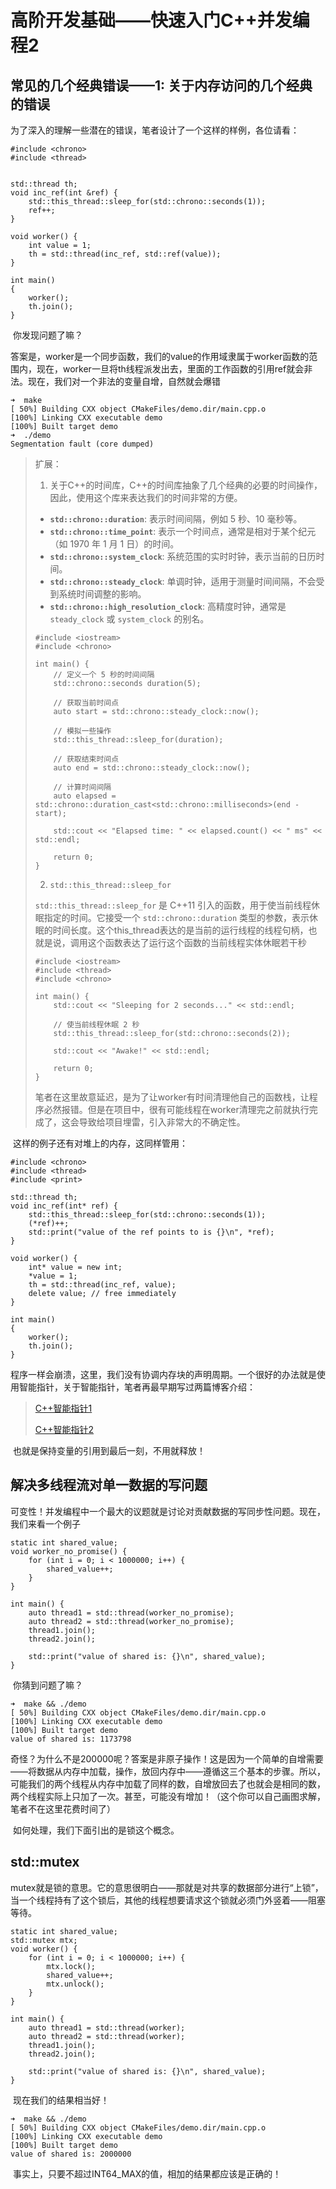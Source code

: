 # 高阶开发基础——快速入门C++并发编程2

## 常见的几个经典错误——1: 关于内存访问的几个经典的错误

​	为了深入的理解一些潜在的错误，笔者设计了一个这样的样例，各位请看：

```
#include <chrono>
#include <thread>


std::thread th;
void inc_ref(int &ref) {
    std::this_thread::sleep_for(std::chrono::seconds(1));
    ref++;
}

void worker() {
    int value = 1;
    th = std::thread(inc_ref, std::ref(value));
}

int main()
{
    worker();
    th.join();
}
```

​	你发现问题了嘛？

​	答案是，worker是一个同步函数，我们的value的作用域隶属于worker函数的范围内，现在，worker一旦将th线程派发出去，里面的工作函数的引用ref就会非法。现在，我们对一个非法的变量自增，自然就会爆错

```
➜  make
[ 50%] Building CXX object CMakeFiles/demo.dir/main.cpp.o
[100%] Linking CXX executable demo
[100%] Built target demo
➜  ./demo 
Segmentation fault (core dumped)
```

> 扩展：
>
> 1. 关于C++的时间库，C++的时间库抽象了几个经典的必要的时间操作，因此，使用这个库来表达我们的时间非常的方便。
>
> - **`std::chrono::duration`**: 表示时间间隔，例如 5 秒、10 毫秒等。
> - **`std::chrono::time_point`**: 表示一个时间点，通常是相对于某个纪元（如 1970 年 1 月 1 日）的时间。
> - **`std::chrono::system_clock`**: 系统范围的实时时钟，表示当前的日历时间。
> - **`std::chrono::steady_clock`**: 单调时钟，适用于测量时间间隔，不会受到系统时间调整的影响。
> - **`std::chrono::high_resolution_clock`**: 高精度时钟，通常是 `steady_clock` 或 `system_clock` 的别名。
>
> ```
> #include <iostream>
> #include <chrono>
> 
> int main() {
>     // 定义一个 5 秒的时间间隔
>     std::chrono::seconds duration(5);
> 
>     // 获取当前时间点
>     auto start = std::chrono::steady_clock::now();
> 
>     // 模拟一些操作
>     std::this_thread::sleep_for(duration);
> 
>     // 获取结束时间点
>     auto end = std::chrono::steady_clock::now();
> 
>     // 计算时间间隔
>     auto elapsed = std::chrono::duration_cast<std::chrono::milliseconds>(end - start);
> 
>     std::cout << "Elapsed time: " << elapsed.count() << " ms" << std::endl;
> 
>     return 0;
> }
> ```
>
> 2. `std::this_thread::sleep_for`
>
> `std::this_thread::sleep_for` 是 C++11 引入的函数，用于使当前线程休眠指定的时间。它接受一个 `std::chrono::duration` 类型的参数，表示休眠的时间长度。这个this_thread表达的是当前的运行线程的线程句柄，也就是说，调用这个函数表达了运行这个函数的当前线程实体休眠若干秒
>
> ```
> #include <iostream>
> #include <thread>
> #include <chrono>
> 
> int main() {
>     std::cout << "Sleeping for 2 seconds..." << std::endl;
> 
>     // 使当前线程休眠 2 秒
>     std::this_thread::sleep_for(std::chrono::seconds(2));
> 
>     std::cout << "Awake!" << std::endl;
> 
>     return 0;
> }
> ```
>
> 笔者在这里故意延迟，是为了让worker有时间清理他自己的函数栈，让程序必然报错。但是在项目中，很有可能线程在worker清理完之前就执行完成了，这会导致给项目埋雷，引入非常大的不确定性。

​	这样的例子还有对堆上的内存，这同样管用：

```
#include <chrono>
#include <thread>
#include <print>

std::thread th;
void inc_ref(int* ref) {
    std::this_thread::sleep_for(std::chrono::seconds(1));
    (*ref)++;
    std::print("value of the ref points to is {}\n", *ref);
}

void worker() {
    int* value = new int;
    *value = 1;
    th = std::thread(inc_ref, value);
    delete value; // free immediately
}

int main()
{
    worker();
    th.join();
}
```

​	程序一样会崩溃，这里，我们没有协调内存块的声明周期。一个很好的办法就是使用智能指针，关于智能指针，笔者再最早期写过两篇博客介绍：

> [C++智能指针1](https://blog.csdn.net/charlie114514191/article/details/136489270)
>
> [C++智能指针2](https://blog.csdn.net/charlie114514191/article/details/136573103)

​	也就是保持变量的引用到最后一刻，不用就释放！

## 解决多线程流对单一数据的写问题

​	可变性！并发编程中一个最大的议题就是讨论对贡献数据的写同步性问题。现在，我们来看一个例子

```
static int shared_value;
void worker_no_promise() {
    for (int i = 0; i < 1000000; i++) {
        shared_value++;
    }
}

int main() {
    auto thread1 = std::thread(worker_no_promise);
    auto thread2 = std::thread(worker_no_promise);
    thread1.join();
    thread2.join();

    std::print("value of shared is: {}\n", shared_value);
}
```

​	你猜到问题了嘛？

```
➜  make && ./demo
[ 50%] Building CXX object CMakeFiles/demo.dir/main.cpp.o
[100%] Linking CXX executable demo
[100%] Built target demo
value of shared is: 1173798
```

​	奇怪？为什么不是200000呢？答案是非原子操作！这是因为一个简单的自增需要——将数据从内存中加载，操作，放回内存中——遵循这三个基本的步骤。所以，可能我们的两个线程从内存中加载了同样的数，自增放回去了也就会是相同的数，两个线程实际上只加了一次。甚至，可能没有增加！（这个你可以自己画图求解，笔者不在这里花费时间了）

​	如何处理，我们下面引出的是锁这个概念。

## std::mutex

​	mutex就是锁的意思。它的意思很明白——那就是对共享的数据部分进行“上锁”，当一个线程持有了这个锁后，其他的线程想要请求这个锁就必须门外竖着——阻塞等待。

```
static int shared_value;
std::mutex mtx;
void worker() {
    for (int i = 0; i < 1000000; i++) {
        mtx.lock();
        shared_value++;
        mtx.unlock();
    }
}

int main() {
    auto thread1 = std::thread(worker);
    auto thread2 = std::thread(worker);
    thread1.join();
    thread2.join();

    std::print("value of shared is: {}\n", shared_value);
}
```

​	现在我们的结果相当好！

```
➜  make && ./demo
[ 50%] Building CXX object CMakeFiles/demo.dir/main.cpp.o
[100%] Linking CXX executable demo
[100%] Built target demo
value of shared is: 2000000
```

​	事实上，只要不超过INT64_MAX的值，相加的结果都应该是正确的！

